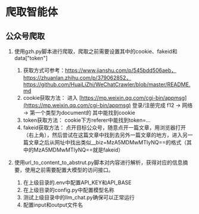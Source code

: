 # 爬取智能体

## 公众号爬取

1. 使用gzh.py脚本进行爬取，爬取之前需要设置其中的cookie、fakeid和data["token"]

   1. 获取方式可参考：https://www.jianshu.com/p/545bdd506aeb，https://zhuanlan.zhihu.com/p/379062852，https://github.com/HuaiLiZhi/WeChatCrawler/blob/master/README.md
   2. cookie获取方法： 进入 [https://mp.weixin.qq.com/cgi-bin/appmsg](https://mp.weixin.qq.com/cgi-bin/appmsg) 登录/注册完成 f12 -> 网络 -> 第一个类型为document的 其中能找到cookie
   3. token获取方法： cookie下方referer中能找到token=...
   4. fakeid获取方法： 点开目标公众号，随意点开一篇文章，用浏览器打开（右上角），然后尝试在这篇文章中找到去另外一篇文章的地方，进入另一篇文章之后从网址中找出类似__biz=MzA5MDMwMTIyNQ==的格式（其中的MzA5MDMwMTIyNQ==就是fakeid）
2. 使用url_to_content_to_abstrut.py脚本对内容进行解析，获得对应的信息摘要，使用之前需要配置大模型的访问接口。

   1. 在上级目录的.env中配置API_KEY和API_BASE
   2. 在上级目录的config.py中配置模型名称
   3. 测试上级目录中的llm_chat.py确保可以正常运行
   4. 配置input和output文件名
